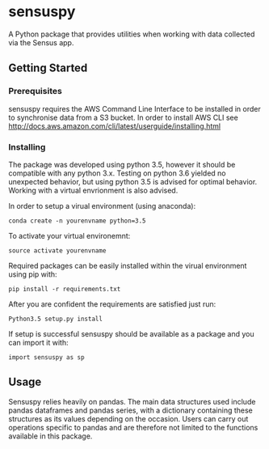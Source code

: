 # sensuspy
A Python package that provides utilities when working with data collected via the Sensus app.

## Getting Started

###   Prerequisites
sensuspy requires the AWS Command Line Interface to be installed in order to synchronise data from a S3 bucket. In order to install AWS CLI see http://docs.aws.amazon.com/cli/latest/userguide/installing.html

###   Installing
The package was developed using python 3.5, however it should be compatible with any python 3.x. Testing on python 3.6 yielded no unexpected behavior, but using python 3.5 is advised for optimal behavior. Working with a virtual envrionment is also advised.

In order to setup a virual environment (using anaconda):
```
conda create -n yourenvname python=3.5
```
To activate your virtual environemnt:
```
source activate yourenvname
```
Required packages can be easily installed within the virual environment using pip with:
```
pip install -r requirements.txt
```
After you are confident the requirements are satisfied just run:
```
Python3.5 setup.py install
```
If setup is successful sensuspy should be available as a package and you can import it with:
```
import sensuspy as sp
```

## Usage
Sensuspy relies heavily on pandas. The main data structures used include pandas dataframes and pandas series, with a dictionary containing these structures as its values depending on the occasion. Users can carry out operations specific to pandas and are therefore not limited to the functions available in this package.
